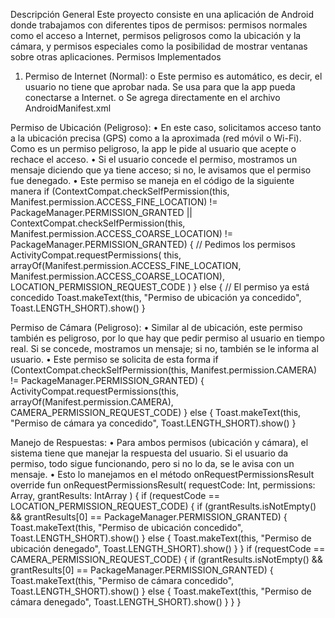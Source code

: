 Descripción General
Este proyecto consiste en una aplicación de Android donde trabajamos con diferentes tipos de permisos: permisos normales como el acceso a Internet, permisos peligrosos como la ubicación y la cámara, y permisos especiales como la posibilidad de mostrar ventanas sobre otras aplicaciones.
Permisos Implementados
1.	Permiso de Internet (Normal):
o	Este permiso es automático, es decir, el usuario no tiene que aprobar nada. Se usa para que la app pueda conectarse a Internet.
o	Se agrega directamente en el archivo AndroidManifest.xml
<uses-permission android:name="android.permission.INTERNET" />

Permiso de Ubicación (Peligroso):
•	En este caso, solicitamos acceso tanto a la ubicación precisa (GPS) como a la aproximada (red móvil o Wi-Fi). Como es un permiso peligroso, la app le pide al usuario que acepte o rechace el acceso.
•	Si el usuario concede el permiso, mostramos un mensaje diciendo que ya tiene acceso; si no, le avisamos que el permiso fue denegado.
•	Este permiso se maneja en el código de la siguiente manera
if (ContextCompat.checkSelfPermission(this, Manifest.permission.ACCESS_FINE_LOCATION) != PackageManager.PERMISSION_GRANTED ||
    ContextCompat.checkSelfPermission(this, Manifest.permission.ACCESS_COARSE_LOCATION) != PackageManager.PERMISSION_GRANTED) {
    // Pedimos los permisos
    ActivityCompat.requestPermissions(
        this,
        arrayOf(Manifest.permission.ACCESS_FINE_LOCATION, Manifest.permission.ACCESS_COARSE_LOCATION),
        LOCATION_PERMISSION_REQUEST_CODE
    )
} else {
    // El permiso ya está concedido
    Toast.makeText(this, "Permiso de ubicación ya concedido", Toast.LENGTH_SHORT).show()
}

Permiso de Cámara (Peligroso):
•	Similar al de ubicación, este permiso también es peligroso, por lo que hay que pedir permiso al usuario en tiempo real. Si se concede, mostramos un mensaje; si no, también se le informa al usuario.
•	Este permiso se solicita de esta forma
if (ContextCompat.checkSelfPermission(this, Manifest.permission.CAMERA) != PackageManager.PERMISSION_GRANTED) {
    ActivityCompat.requestPermissions(this, arrayOf(Manifest.permission.CAMERA), CAMERA_PERMISSION_REQUEST_CODE)
} else {
    Toast.makeText(this, "Permiso de cámara ya concedido", Toast.LENGTH_SHORT).show()
}

Manejo de Respuestas:
•	Para ambos permisos (ubicación y cámara), el sistema tiene que manejar la respuesta del usuario. Si el usuario da permiso, todo sigue funcionando, pero si no lo da, se le avisa con un mensaje.
•	Esto lo manejamos en el método onRequestPermissionsResult
override fun onRequestPermissionsResult(
    requestCode: Int,
    permissions: Array<out String>,
    grantResults: IntArray
) {
    if (requestCode == LOCATION_PERMISSION_REQUEST_CODE) {
        if (grantResults.isNotEmpty() && grantResults[0] == PackageManager.PERMISSION_GRANTED) {
            Toast.makeText(this, "Permiso de ubicación concedido", Toast.LENGTH_SHORT).show()
        } else {
            Toast.makeText(this, "Permiso de ubicación denegado", Toast.LENGTH_SHORT).show()
        }
    }
    if (requestCode == CAMERA_PERMISSION_REQUEST_CODE) {
        if (grantResults.isNotEmpty() && grantResults[0] == PackageManager.PERMISSION_GRANTED) {
            Toast.makeText(this, "Permiso de cámara concedido", Toast.LENGTH_SHORT).show()
        } else {
            Toast.makeText(this, "Permiso de cámara denegado", Toast.LENGTH_SHORT).show()
        }
    }
}
